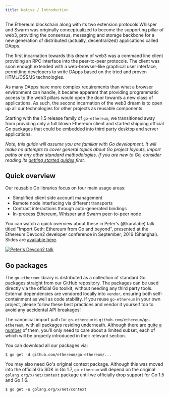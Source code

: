 ```yaml
---
title: Native / Introduction
---
```

The Ethereum blockchain along with its two extension protocols Whisper and Swarm was originally conceptualized to become the supporting pillar of web3, providing the consensus, messaging and storage backbone for a new generation of distributed (actually, decentralized) applications called DApps.

The first incarnation towards this dream of web3 was a command line client providing an RPC interface into the peer-to-peer protocols. The client was soon enough extended with a web-browser-like graphical user interface, permitting developers to write DApps based on the tried and proven HTML/CSS/JS technologies.

As many DApps have more complex requirements than what a browser environment can handle, it became apparent that providing programmatic access to the web3 pillars would open the door towards a new class of applications. As such, the second incarnation of the web3 dream is to open up all our technologies for other projects as reusable components.

Starting with the 1.5 release family of `go-ethereum`, we transitioned away from providing only a full blown Ethereum client and started shipping official Go packages that could be embedded into third party desktop and server applications.

*Note, this guide will assume you are familiar with Go development. It will make no attempts to cover general topics about Go project layouts, import paths or any other standard methodologies. If you are new to Go, consider reading its [getting started guides](https://github.com/golang/go/wiki#getting-started-with-go) first.*

## Quick overview

Our reusable Go libraries focus on four main usage areas:

- Simplified client side account management
- Remote node interfacing via different transports
- Contract interactions through auto-generated bindings
- In-process Ethereum, Whisper and Swarm peer-to-peer node

You can watch a quick overview about these in Peter's (@karalabe) talk titled "Import Geth: Ethereum from Go and beyond", presented at the Ethereum Devcon2 developer conference in September, 2016 (Shanghai). Slides are [available here](https://ethereum.karalabe.com/talks/2016-devcon.html).

[![Peter's Devcon2 talk](https://img.youtube.com/vi/R0Ia1U9Gxjg/0.jpg)](https://www.youtube.com/watch?v=R0Ia1U9Gxjg)

## Go packages

The `go-ethereum` library is distributed as a collection of standard Go packages straight from our GitHub repository. The packages can be used directly via the official Go toolkit, without needing any third party tools. External dependencies are vendored locally into `vendor`, ensuring both self-containment as well as code stability. If you reuse `go-ethereum` in your own project, please follow these best practices and vendor it yourself too to avoid any accidental API breakages!

The canonical import path for `go-ethereum` is `github.com/ethereum/go-ethereum`, with all packages residing underneath. Although there are [quite a number](https://godoc.org/github.com/ethereum/go-ethereum#pkg-subdirectories) of them, you'll only need to care about a limited subset, each of which will be properly introduced in their relevant section.

You can download all our packages via:

```
$ go get -d github.com/ethereum/go-ethereum/...
```

You may also need Go's original context package. Although this was moved into the official Go SDK in Go 1.7, `go-ethereum` will depend on the original `golang.org/x/net/context` package until we officially drop support for Go 1.5 and Go 1.6.

```
$ go get -u golang.org/x/net/context
```
